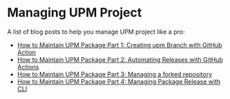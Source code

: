 ---
---
# Managing UPM Project

A list of blog posts to help you manage UPM project like a pro:

- [How to Maintain UPM Package Part 1: Creating upm Branch with GitHub Action](https://medium.com/openupm/how-to-maintain-upm-package-part-1-7b4daf88d4c4)
- [How to Maintain UPM Package Part 2: Automating Releases with GitHub Actions](https://medium.com/openupm/how-to-maintain-upm-package-part-2-f352fbf5f87c)
- [How to Maintain UPM Package Part 3: Managing a forked repository](https://medium.com/openupm/how-to-maintain-upm-package-part-3-2d08294269ad)
- [How to Maintain UPM Package Part 4: Managing Package Release with CLI](https://medium.com/openupm/how-to-maintain-upm-package-part-4-managing-package-release-with-cli-972ff5311163)
